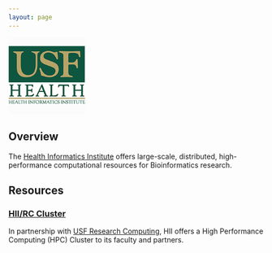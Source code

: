 ```yaml
---
layout: page
---
```


<img src="images/usf-hii-logo.png" border="0" width="30%" height="30%" />
<br/>

## Overview

The [Health Informatics Institute](http://www.hii.usf.edu) offers large-scale, distributed, high-performance computational resources for Bioinformatics research.

## Resources

### [HII/RC Cluster](pages/hii-rc.html)

In partnership with [USF Research Computing](http://www.usf.edu/it/research-computing/), HII offers
a High Performance Computing (HPC) Cluster to its faculty and partners.
